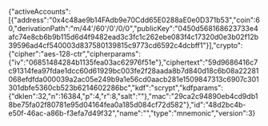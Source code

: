 {"activeAccounts":[{"address":"0x4c48ae9b14FAdb9e70Cdd65E0288aE0e0D371b53","coin":60,"derivationPath":"m/44'/60'/0'/0/0","publicKey":"0450d568168623733e4afc74e8cb6b9b115d6d4f9482ead3c3fc1c262ebe083f4c17320d0e3b02f12b39596ad4cf540003d837580139815c9773cd6592c4dcbff1"}],"crypto":{"cipher":"aes-128-ctr","cipherparams":{"iv":"06851484284b1135fea03ac62976f51e"},"ciphertext":"59d9686416c7c91314fea97fdae1dcc60d61929bc003fe2f28aada8b7d840d18c6b08a22281068efdfda000039a2ac05e249b9a1e56cd0aacb281e1509847313c6907c301301dbfe5360cb523b6214602286bc","kdf":"scrypt","kdfparams":{"dklen":32,"n":16384,"p":4,"r":8,"salt":""},"mac":"29ca2c94890eb4cd9db18be75fa02f80781e95d04164fea0a185d084cf72d582"},"id":"48d2bc4b-e50f-46ac-a86b-f3efa7d49f32","name":"","type":"mnemonic","version":3}
